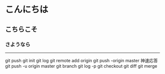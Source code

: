 # こんにちは
## こちらこそ
### さようなら
---
git push
git init
git log 
git remote add origin <url>
git push -origin master
神速応答
git push -u origin master
git branch
git log -p
git checkout
git diff
git merge 
